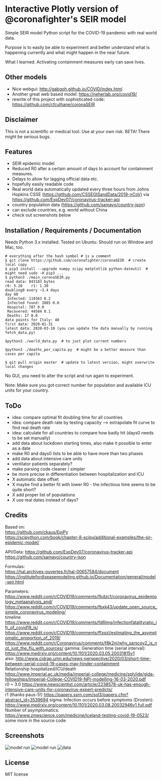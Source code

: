 # Interactive Plotly version of @coronafighter's SEIR model

Simple SEIR model Python script for the COVID-19 pandemic with real world data.  
  
Purpose is to easily be able to experiment and better understand what is happening currently and what might happen in the near future.  
  
What I learned: Activating containment measures early can save lives.  

## Other models
* Nice webgui: http://gabgoh.github.io/COVID/index.html  
* Another great web based model: https://neherlab.org/covid19/  
* rewrite of this project with sophisticated code: https://github.com/cfculhane/coronaSEIR  

## Disclaimer
This is not a scientific or medical tool. Use at your own risk. BETA! There might be serious bugs.  

## Features
* SEIR epidemic model
* Reduced R0 after a certain amount of days to account for containment measures.
* Delays to allow for lagging official data etc.
* hopefully easily readable code
* Real world data automatically updated every three hours from Johns Hopkins CSSE (https://github.com/CSSEGISandData/2019-nCoV) via https://github.com/ExpDev07/coronavirus-tracker-api
* country population data (https://github.com/samayo/country-json)
* can exclude countries, e.g. world without China
* check out screenshots below

## Installation / Requirements / Documentation
Needs Python 3.x installed. Tested on Ubuntu. Should run on Window and Mac, too.
  
```
# everything after the hash symbol # is a comment
$ git clone https://github.com/coronafighter/coronaSEIR  # create local copy
$ pip3 install --upgrade numpy scipy matplotlib python-dateutil  # might need sudo -H pip3 ...
$ python3 ./main_coronaSEIR.py
read data: 843103 bytes
r0: 5.20    r1: 1.30
doubling0 every ~3.4 days
day 60
 Infected: 119363 0.2
 Infected found: 1085 0.0
 Hospital: 787 0.0
 Recovered: 44584 0.1
 Deaths: 17 0.0
data points for Italy: 40
first data: 2020-01-31
latest data: 2020-03-10 (you can update the data manually by running fetch_data.py)

$python3 ./world_data.py  # to just plot current numbers

$python3 ./deaths_per_capita.py  # might be a better measure than cases per capita

$ git pull origin master  # update to latest version, might overwrite local changes

```  
No GUI, you need to alter the script and run again to experiment.  
  
Note: Make sure you got correct number for population and available ICU units for your country.
  
## ToDo
* idea: compare optimal fit doubling time for all countries
* idea: compare death rate by testing capacity --> extrapolate fit curve to find real death rate
* idea: calculate for all countries to compare how badly hit (days0 needs to be set manually)
* add data about lockdown starting times, also make it possible to enter as a date
* make R0 and days0 lists to be able to have more than two phases
* add data about intensive care units
* ventilator patients separately?
* make parsing code cleaner / simpler
* be more precise in differentiation between hospitalization and ICU
* X automatic date offset
* X maybe find a better fit with lower R0 - the infectious time seems to be quite short?
* X add proper list of populations
* X use real dates instead of days?

## Credits
Based on:  
https://github.com/ckaus/EpiPy  
https://scipython.com/book/chapter-8-scipy/additional-examples/the-sir-epidemic-model/  
  
API/Data:
https://github.com/ExpDev07/coronavirus-tracker-api
https://github.com/samayo/country-json
  
Formulas:  
https://hal.archives-ouvertes.fr/hal-00657584/document  
https://institutefordiseasemodeling.github.io/Documentation/general/model-seir.html  
  
Parameters:  
https://www.reddit.com/r/COVID19/comments/fbdzc1/coronavirus_epidemiology_metaanalysis_and/  
https://www.reddit.com/r/COVID19/comments/fbxk43/update_open_source_simple_coronavirus_modeling/  
timeline https://www.reddit.com/r/COVID19/comments/fd6lmg/infectionfatalityratio_ifr_of_covid19_is/  
https://www.reddit.com/r/COVID19/comments/ffzqzl/estimating_the_asymptomatic_proportion_of_2019/  
https://www.reddit.com/r/Coronavirus/comments/f8k2nj/why_sarscov2_is_not_just_the_flu_with_sources/ 
gamma: Generation time (serial interval): https://www.medrxiv.org/content/10.1101/2020.03.05.20031815v1  
also: http://www.cidrap.umn.edu/news-perspective/2020/03/short-time-between-serial-covid-19-cases-may-hinder-containment  
Relationship hospitalized/ICU/death https://www.imperial.ac.uk/media/imperial-college/medicine/sph/ide/gida-fellowships/Imperial-College-COVID19-NPI-modelling-16-03-2020.pdf  
r0 ~ 3.0 https://www.newscientist.com/article/2238578-uk-has-enough-intensive-care-units-for-coronavirus-expert-predicts/  
r1 (thanks paus-5!) https://papers.ssrn.com/sol3/papers.cfm?abstract_id=3539694
sigma: Infection occurs before symptoms (Drosten): https://www.medrxiv.org/content/10.1101/2020.03.08.20032946v1.full.pdf  
Number of asymptomatics: https://www.zmescience.com/medicine/iceland-testing-covid-19-0523/  
some more in the source code

## Screenshots
![model run](https://github.com/coronafighter/coronaSEIR/blob/master/screenshots/model_run.png)
![model run](https://github.com/coronafighter/coronaSEIR/blob/master/screenshots/model_run2.png)
![data](https://github.com/coronafighter/coronaSEIR/blob/master/screenshots/data.png)

## License
MIT license
